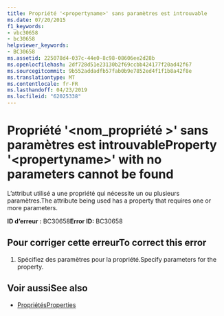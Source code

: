 ```yaml
---
title: Propriété '<propertyname>' sans paramètres est introuvable
ms.date: 07/20/2015
f1_keywords:
- vbc30658
- bc30658
helpviewer_keywords:
- BC30658
ms.assetid: 225078d4-037c-44e0-8c98-08606ee2d28b
ms.openlocfilehash: 2df728d51e23130b2f69ccbb424177f20ad42f67
ms.sourcegitcommit: 9b552addadfb57fab0b9e7852ed4f1f1b8a42f8e
ms.translationtype: MT
ms.contentlocale: fr-FR
ms.lasthandoff: 04/23/2019
ms.locfileid: "62025338"
---
```

# <a name="property-propertyname-with-no-parameters-cannot-be-found"></a><span data-ttu-id="1d75b-102">Propriété '\<nom_propriété >' sans paramètres est introuvable</span><span class="sxs-lookup"><span data-stu-id="1d75b-102">Property '\<propertyname>' with no parameters cannot be found</span></span>
<span data-ttu-id="1d75b-103">L’attribut utilisé a une propriété qui nécessite un ou plusieurs paramètres.</span><span class="sxs-lookup"><span data-stu-id="1d75b-103">The attribute being used has a property that requires one or more parameters.</span></span>  
  
 <span data-ttu-id="1d75b-104">**ID d’erreur :** BC30658</span><span class="sxs-lookup"><span data-stu-id="1d75b-104">**Error ID:** BC30658</span></span>  
  
## <a name="to-correct-this-error"></a><span data-ttu-id="1d75b-105">Pour corriger cette erreur</span><span class="sxs-lookup"><span data-stu-id="1d75b-105">To correct this error</span></span>  
  
1. <span data-ttu-id="1d75b-106">Spécifiez des paramètres pour la propriété.</span><span class="sxs-lookup"><span data-stu-id="1d75b-106">Specify parameters for the property.</span></span>  
  
## <a name="see-also"></a><span data-ttu-id="1d75b-107">Voir aussi</span><span class="sxs-lookup"><span data-stu-id="1d75b-107">See also</span></span>

- [<span data-ttu-id="1d75b-108">Propriétés</span><span class="sxs-lookup"><span data-stu-id="1d75b-108">Properties</span></span>](../../visual-basic/language-reference/properties.md)
